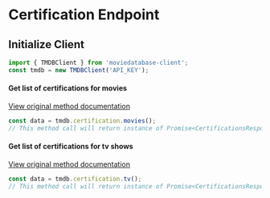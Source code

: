 # Certification Endpoint
## Initialize Client
```ts
import { TMDBClient } from 'moviedatabase-client';
const tmdb = new TMDBClient('API_KEY');
```


#### Get list of certifications for movies
[View original method documentation](https://developers.themoviedb.org/3/certifications/get-movie-certifications)
```ts
const data = tmdb.certification.movies();
// This method call will return instance of Promise<CertificationsResponse>
```
#### Get list of certifications for tv shows
[View original method documentation](https://developers.themoviedb.org/3/certifications/get-tv-certifications)
```ts
const data = tmdb.certification.tv();
// This method call will return instance of Promise<CertificationsResponse>
```
